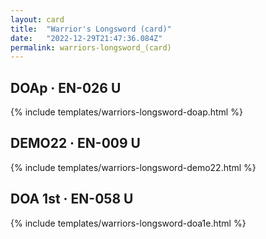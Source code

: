 ```yaml
---
layout: card
title:  "Warrior's Longsword (card)"
date:   "2022-12-29T21:47:36.084Z"
permalink: warriors-longsword_(card)
---
```


## DOAp &middot; EN-026 U

{% include templates/warriors-longsword-doap.html %}


## DEMO22 &middot; EN-009 U

{% include templates/warriors-longsword-demo22.html %}


## DOA 1st &middot; EN-058 U

{% include templates/warriors-longsword-doa1e.html %}
